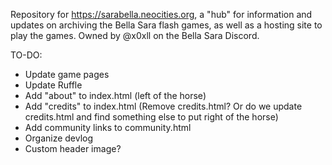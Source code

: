 Repository for https://sarabella.neocities.org, a "hub" for information and updates on archiving the Bella Sara flash games, as well as a hosting site to play the games. Owned by @x0xll on the Bella Sara Discord.

TO-DO:
- Update game pages
- Update Ruffle
- Add "about" to index.html (left of the horse)
- Add "credits" to index.html (Remove credits.html? Or do we update credits.html and find something else to put right of the horse)
- Add community links to community.html
- Organize devlog
- Custom header image?